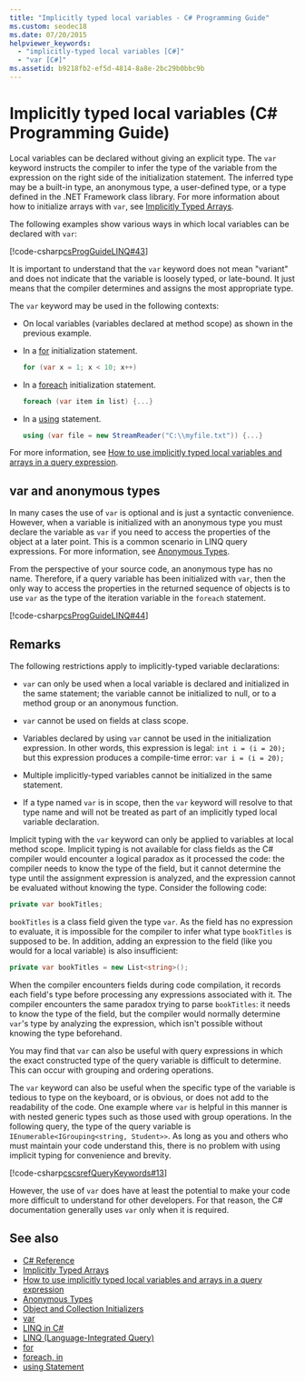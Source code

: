 ```yaml
---
title: "Implicitly typed local variables - C# Programming Guide"
ms.custom: seodec18
ms.date: 07/20/2015
helpviewer_keywords: 
  - "implicitly-typed local variables [C#]"
  - "var [C#]"
ms.assetid: b9218fb2-ef5d-4814-8a8e-2bc29b0bbc9b
---
```

# Implicitly typed local variables (C# Programming Guide)

Local variables can be declared without giving an explicit type. The `var` keyword instructs the compiler to infer the type of the variable from the expression on the right side of the initialization statement. The inferred type may be a built-in type, an anonymous type, a user-defined type, or a type defined in the .NET Framework class library. For more information about how to initialize arrays with `var`, see [Implicitly Typed Arrays](../arrays/implicitly-typed-arrays.md).

The following examples show various ways in which local variables can be declared with `var`:

[!code-csharp[csProgGuideLINQ#43](~/samples/snippets/csharp/VS_Snippets_VBCSharp/csProgGuideLINQ/CS/csRef30LangFeatures_2.cs#43)]

It is important to understand that the `var` keyword does not mean "variant" and does not indicate that the variable is loosely typed, or late-bound. It just means that the compiler determines and assigns the most appropriate type.

The `var` keyword may be used in the following contexts:

- On local variables (variables declared at method scope) as shown in the previous example.

- In a [for](../../language-reference/keywords/for.md) initialization statement.

    ```csharp
    for (var x = 1; x < 10; x++)
    ```

- In a [foreach](../../language-reference/keywords/foreach-in.md) initialization statement.

    ```csharp
    foreach (var item in list) {...}
    ```

- In a [using](../../language-reference/keywords/using-statement.md) statement.

    ```csharp
    using (var file = new StreamReader("C:\\myfile.txt")) {...}
    ```

For more information, see [How to use implicitly typed local variables and arrays in a query expression](how-to-use-implicitly-typed-local-variables-and-arrays-in-a-query-expression.md).

## var and anonymous types

In many cases the use of `var` is optional and is just a syntactic convenience. However, when a variable is initialized with an anonymous type you must declare the variable as `var` if you need to access the properties of the object at a later point. This is a common scenario in LINQ query expressions. For more information, see [Anonymous Types](anonymous-types.md).

From the perspective of your source code, an anonymous type has no name. Therefore, if a query variable has been initialized with `var`, then the only way to access the properties in the returned sequence of objects is to use `var` as the type of the iteration variable in the `foreach` statement.

[!code-csharp[csProgGuideLINQ#44](~/samples/snippets/csharp/VS_Snippets_VBCSharp/csProgGuideLINQ/CS/csRef30LangFeatures_2.cs#44)]

## Remarks

The following restrictions apply to implicitly-typed variable declarations:

- `var` can only be used when a local variable is declared and initialized in the same statement; the variable cannot be initialized to null, or to a method group or an anonymous function.

- `var` cannot be used on fields at class scope.

- Variables declared by using `var` cannot be used in the initialization expression. In other words, this expression is legal: `int i = (i = 20);` but this expression produces a compile-time error: `var i = (i = 20);`

- Multiple implicitly-typed variables cannot be initialized in the same statement.

- If a type named `var` is in scope, then the `var` keyword will resolve to that type name and will not be treated as part of an implicitly typed local variable declaration.

Implicit typing with the `var` keyword can only be applied to variables at local method scope. Implicit typing is not available for class fields as the C# compiler would encounter a logical paradox as it processed the code: the compiler needs to know the type of the field, but it cannot determine the type until the assignment expression is analyzed, and the expression cannot be evaluated without knowing the type. Consider the following code:

```csharp
private var bookTitles;
```

`bookTitles` is a class field given the type `var`. As the field has no expression to evaluate, it is impossible for the compiler to infer what type `bookTitles` is supposed to be. In addition, adding an expression to the field (like you would for a local variable) is also insufficient:

```csharp
private var bookTitles = new List<string>();
```

When the compiler encounters fields during code compilation, it records each field's type before processing any expressions associated with it. The compiler encounters the same paradox trying to parse `bookTitles`: it needs to know the type of the field, but the compiler would normally determine `var`'s type by analyzing the expression, which isn't possible without knowing the type beforehand.

You may find that `var` can also be useful with query expressions in which the exact constructed type of the query variable is difficult to determine. This can occur with grouping and ordering operations.

The `var` keyword can also be useful when the specific type of the variable is tedious to type on the keyboard, or is obvious, or does not add to the readability of the code. One example where `var` is helpful in this manner is with nested generic types such as those used with group operations. In the following query, the type of the query variable is `IEnumerable<IGrouping<string, Student>>`. As long as you and others who must maintain your code understand this, there is no problem with using implicit typing for convenience and brevity.

[!code-csharp[cscsrefQueryKeywords#13](~/samples/snippets/csharp/VS_Snippets_VBCSharp/CsCsrefQueryKeywords/CS/Group.cs#13)]

However, the use of `var` does have at least the potential to make your code more difficult to understand for other developers. For that reason, the C# documentation generally uses `var` only when it is required.

## See also

- [C# Reference](../../language-reference/index.md)
- [Implicitly Typed Arrays](../arrays/implicitly-typed-arrays.md)
- [How to use implicitly typed local variables and arrays in a query expression](how-to-use-implicitly-typed-local-variables-and-arrays-in-a-query-expression.md)
- [Anonymous Types](anonymous-types.md)
- [Object and Collection Initializers](object-and-collection-initializers.md)
- [var](../../language-reference/keywords/var.md)
- [LINQ in C#](../../linq/index.md)
- [LINQ (Language-Integrated Query)](../../linq/index.md)
- [for](../../language-reference/keywords/for.md)
- [foreach, in](../../language-reference/keywords/foreach-in.md)
- [using Statement](../../language-reference/keywords/using-statement.md)
